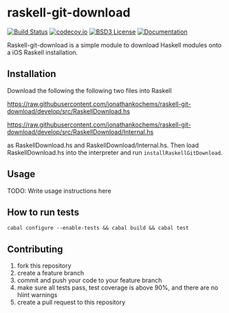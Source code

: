 # raskell-git-download
[![Build Status](https://travis-ci.org/jonathankochems/raskell-git-download.svg)](https://travis-ci.org/jonathankochems/raskell-git-download) [![codecov.io](http://codecov.io/github/jonathankochems/raskell-git-download/coverage.svg?branch=develop)](http://codecov.io/github/jonathankochems/raskell-git-download?branch=develop) [![BSD3 License](http://img.shields.io/badge/license-BSD3-brightgreen.svg)](https://tldrlegal.com/license/bsd-3-clause-license-%28revised%29) [![Documentation](https://img.shields.io/badge/Documentation-0.1.0.0-brightgreen.svg)](http://jonathankochems.github.io/raskell-git-download-doc/) 


Raskell-git-download is a simple module to download Haskell modules onto a iOS Raskell installation. 

## Installation

Download the following the following two files into Raskell 

  https://raw.githubusercontent.com/jonathankochems/raskell-git-download/develop/src/RaskellDownload.hs 

  https://raw.githubusercontent.com/jonathankochems/raskell-git-download/develop/src/RaskellDownload/Internal.hs

as RaskellDownload.hs and RaskellDownload/Internal.hs. Then load RaskellDownload.hs into the interpreter and run `installRaskellGitDownload`.

## Usage

TODO: Write usage instructions here

## How to run tests

```
cabal configure --enable-tests && cabal build && cabal test
```

## Contributing

1. fork this repository
2. create a feature branch
3. commit and push your code to your feature branch
4. make sure all tests pass, test coverage is above 90%, and there are no hlint warnings
5. create a pull request to this repository


